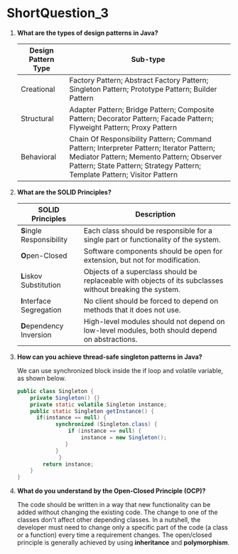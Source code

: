 # ShortQuestion_3

1. **What are the types of design patterns in Java?**

   | Design Pattern Type | Sub-type                                                     |
   | ------------------- | ------------------------------------------------------------ |
   | Creational          | Factory Pattern; Abstract Factory Pattern; Singleton Pattern; Prototype Pattern; Builder Pattern |
   | Structural          | Adapter Pattern; Bridge Pattern; Composite Pattern; Decorator Pattern; Facade Pattern; Flyweight Pattern; Proxy Pattern |
   | Behavioral          | Chain Of Responsibility Pattern; Command Pattern; Interpreter Pattern; Iterator Pattern; Mediator Pattern; Memento Pattern; Observer Pattern; State Pattern; Strategy Pattern; Template Pattern; Visitor Pattern |

   

2. **What are the SOLID Principles?**

   | SOLID Principles          | Description                                                  |
   | ------------------------- | ------------------------------------------------------------ |
   | **S**ingle Responsibility | Each class should be responsible for a single part or functionality of the system. |
   | **O**pen-Closed           | Software components should be open for extension, but not for modification. |
   | **L**iskov Substitution   | Objects of a superclass should be replaceable with objects of its subclasses without breaking the system. |
   | **I**nterface Segregation | No client should be forced to depend on methods that it does not use. |
   | **D**ependency Inversion  | High-level modules should not depend on low-level modules, both should depend on abstractions. |

   

3. **How can you achieve thread-safe singleton patterns in Java?**

   We can use synchronized block inside the if loop and volatile variable, as shown below.

   ```java
   public class Singleton {
       private Singleton() {}
       private static volatile Singleton instance;
       public static Singleton getInstance() {
         if(instance == null) {
               synchronized (Singleton.class) {
                   if (instance == null) {
                       instance = new Singleton();
                  } 			
               }
   				}
           return instance;
       }
   }
   ```

   

4. **What do you understand by the Open-Closed Principle (OCP)?**

   The code should be written in a way that new functionality can be added without changing the existing code. The change to one of the classes don't affect other depending classes. In a nutshell, the developer must need to change only a specific part of the code (a class or a function) every time a requirement changes. The open/closed principle is generally achieved by using **inheritance** and **polymorphism**.


